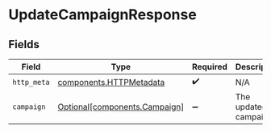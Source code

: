 # UpdateCampaignResponse


## Fields

| Field                                                                | Type                                                                 | Required                                                             | Description                                                          |
| -------------------------------------------------------------------- | -------------------------------------------------------------------- | -------------------------------------------------------------------- | -------------------------------------------------------------------- |
| `http_meta`                                                          | [components.HTTPMetadata](../../models/components/httpmetadata.md)   | :heavy_check_mark:                                                   | N/A                                                                  |
| `campaign`                                                           | [Optional[components.Campaign]](../../models/components/campaign.md) | :heavy_minus_sign:                                                   | The updated campaign.                                                |